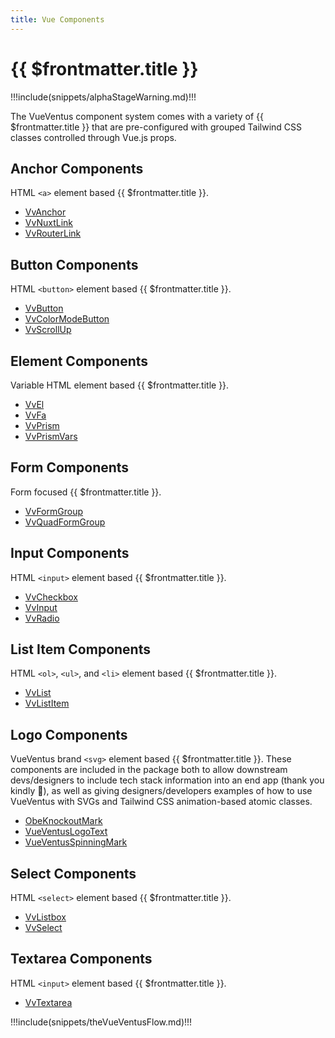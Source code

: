 ```yaml
---
title: Vue Components
---
```


<script setup>
    import DocsAnimatedLogoSection from '../../src/views/compos/DocsAnimatedLogoSection.vue'
    import DocsPackageVersion from '../../src/views/compos/DocsPackageVersion.vue'
    import SvgDiagramVueVentusFlow from '../../src/views/compos/SvgDiagramVueVentusFlow.vue'
</script>




<DocsAnimatedLogoSection/>





# {{ $frontmatter.title }}

!!!include(snippets/alphaStageWarning.md)!!!

The VueVentus component system comes with a variety of {{ $frontmatter.title }} that are pre-configured with grouped Tailwind CSS classes controlled through Vue.js props.







## Anchor Components

HTML `<a>` element based {{ $frontmatter.title }}.

* [VvAnchor](/components/anchors/vv-anchor)
* [VvNuxtLink](/components/anchors/vv-nuxt-link)
* [VvRouterLink](/components/anchors/vv-router-link)







## Button Components

HTML `<button>` element based {{ $frontmatter.title }}.

* [VvButton](/components/buttons/vv-button)
* [VvColorModeButton](/components/buttons/vv-color-mode-button)
* [VvScrollUp](/components/buttons/vv-scroll-up)







## Element Components

Variable HTML element based {{ $frontmatter.title }}.

* [VvEl](/components/elements/vv-el)
* [VvFa](/components/elements/vv-fa)
* [VvPrism](/components/elements/vv-prism)
* [VvPrismVars](/components/elements/vv-prism-vars)







## Form Components

Form focused {{ $frontmatter.title }}.

* [VvFormGroup](/components/forms/vv-form-group)
* [VvQuadFormGroup](/components/forms/vv-quad-form-group)







## Input Components

HTML `<input>` element based {{ $frontmatter.title }}.

* [VvCheckbox](/components/inputs/vv-checkbox)
* [VvInput](/components/inputs/vv-input)
* [VvRadio](/components/inputs/vv-radio)







## List Item Components

HTML `<ol>`, `<ul>`, and `<li>` element based {{ $frontmatter.title }}.

* [VvList](/components/lists/vv-list)
* [VvListItem](/components/lists/vv-list-item)







## Logo Components

VueVentus brand `<svg>` element based {{ $frontmatter.title }}. These components are included in the package both to allow downstream devs/designers to include tech stack information into an end app (thank you kindly :smiling_face_with_three_hearts:), as well as giving designers/developers examples of how to use VueVentus with SVGs and Tailwind CSS animation-based atomic classes.

* [ObeKnockoutMark](/components/logos/obe-knockout-mark)
* [VueVentusLogoText](/components/logos/vueventus-logo-text)
* [VueVentusSpinningMark](/components/logos/vueventus-spinning-mark)







## Select Components

HTML `<select>` element based {{ $frontmatter.title }}.

* [VvListbox](/components/selects/vv-listbox)
* [VvSelect](/components/selects/vv-select)







## Textarea Components

HTML `<input>` element based {{ $frontmatter.title }}.

* [VvTextarea](/components/textareas/vv-textarea)








!!!include(snippets/theVueVentusFlow.md)!!!

<SvgDiagramVueVentusFlow class="w-full"/>












<DocsPackageVersion/>

